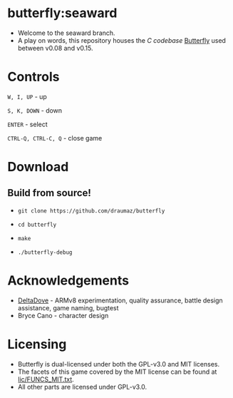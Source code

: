 # butterfly:seaward
- Welcome to the seaward branch. 
- A play on words, this repository houses the *C codebase* <a href="https://github.com/draumaz/butterfly">Butterfly</a> used between v0.08 and v0.15. 

# Controls

```W, I, UP``` - up

```S, K, DOWN``` - down

```ENTER``` - select

```CTRL-Q, CTRL-C, Q``` - close game

# Download

## Build from source!

- ```git clone https://github.com/draumaz/butterfly```

- ```cd butterfly```

- ```make```

- ```./butterfly-debug```

# Acknowledgements

- <a href="https://github.com/DeltaDove">DeltaDove</a> - ARMv8 experimentation, quality assurance, battle design assistance, game naming, bugtest
- Bryce Cano - character design

# Licensing

- Butterfly is dual-licensed under both the GPL-v3.0 and MIT licenses.
- The facets of this game covered by the MIT license can be found at <a href="https://github.com/draumaz/butterfly/blob/main/lic/FUNCS_MIT.txt">lic/FUNCS_MIT.txt</a>. 
- All other parts are licensed under GPL-v3.0.
